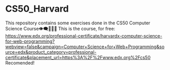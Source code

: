 # CS50_Harvard
This repository contains some exercises done in the CS50 Computer Science Course👁‍🗨👩🏻‍💻
This is the course, for free: https://www.edx.org/professional-certificate/harvardx-computer-science-for-web-programming?webview=false&campaign=Computer+Science+for+Web+Programming&source=edx&product_category=professional-certificate&placement_url=https%3A%2F%2Fwww.edx.org%2Fcs50
Recomended!
